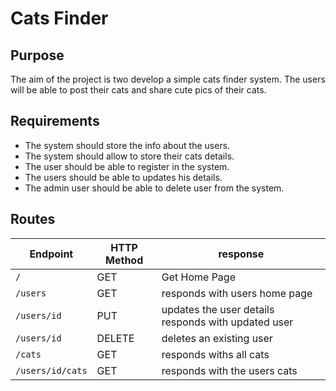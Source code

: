 # Cats Finder

## Purpose
The aim of the project is two develop a simple cats finder system.
The users will be able to post their cats and share cute pics of their cats.



## Requirements
* The system should store the info about the users.
* The system should allow to store their cats details.
* The user should be able to register in the system.
* The users should be able to updates his details.
* The admin user should be able to delete user from the system.


## Routes
| Endpoint         | HTTP Method | response                                            |
|------------------|-------------|-----------------------------------------------------|
| `/`              | GET         | Get Home Page                                       |
| `/users`         | GET         | responds with users home page                       |
| `/users/id`      | PUT         | updates the user details responds with updated user |
 | `/users/id`      | DELETE      | deletes an existing user                            |
| `/cats`          | GET         | responds withs all cats                             |
| `/users/id/cats` | GET         | responds with the users cats                        |

